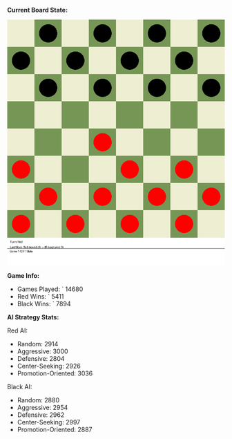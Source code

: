 
**Current Board State:**  
<!-- START_GIF -->
![Checkers Game](./checkers_game.gif)
<!-- END_GIF -->

**Game Info:**  
- Games Played: `<!-- GAMES_PLAYED --> 14680
- Red Wins: `<!-- RED_WINS --> 5411
- Black Wins: `<!-- BLACK_WINS --> 7894

<!-- AI_STATS -->
**AI Strategy Stats:**

Red AI:
- Random: 2914
- Aggressive: 3000
- Defensive: 2804
- Center-Seeking: 2926
- Promotion-Oriented: 3036

Black AI:
- Random: 2880
- Aggressive: 2954
- Defensive: 2962
- Center-Seeking: 2997
- Promotion-Oriented: 2887
